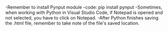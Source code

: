 -Remember to install Pynput module 
-code:    pip install pynput
-Sometimes, when working with Python in Visual Studio Code, if Notepad is opened and not selected, you have to click on Notepad.
-After Python finishes saving the .html file, remember to take note of the file's saved location.
